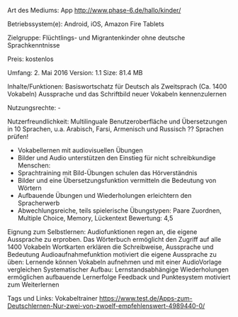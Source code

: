 

Art des Mediums: App
http://www.phase-6.de/hallo/kinder/

Betriebssystem(e): Android, iOS, Amazon Fire Tablets

Zielgruppe: Flüchtlings- und Migrantenkinder ohne deutsche Sprachkenntnisse

Preis: kostenlos

Umfang: 2. Mai 2016
Version: 1.1
Size: 81.4 MB


Inhalte/Funktionen: Basiswortschatz für Deutsch als Zweitsprach (Ca. 1400 Vokabeln) 
Aussprache und das Schriftbild neuer Vokabeln kennenzulernen


Nutzungsrechte: - 

Nutzerfreundlichkeit:
  Multilinguale Benutzeroberfläche und Übersetzungen in 10 Sprachen, u.a. Arabisch, Farsi, Armenisch und Russisch ?? Sprachen prüfen!
 + Vokabellernen mit audiovisuellen Übungen
 + Bilder und Audio unterstützen den Einstieg für nicht schreibkundige Menschen:
 + Sprachtraining mit Bild-Übungen schulen das Hörverständnis
 + Bilder und eine Übersetzungsfunktion vermitteln die Bedeutung von Wörtern
 + Aufbauende Übungen und Wiederholungen erleichtern den Spracherwerb
 + Abwechlungsreiche, teils spielerische Übungstypen: Paare Zuordnen, Multiple Choice, Memory, Lückentext
 Bewertung: 4,5
 

Eignung zum Selbstlernen:
 Audiofunktionen regen an, die eigene Aussprache zu erproben.
 Das Wörterbuch ermöglicht den Zugriff auf alle 1400 Vokabeln
 Wortkarten erklären die Schreibweise, Aussprache und Bedeutung
 Audioaufnahmefunktion motiviert die eigene Aussprache zu üben:
 Lernende können Vokabeln aufnehmen und mit einer AudioVorlage vergleichen
 Systematischer Aufbau: Lernstandsabhängige Wiederholungen ermöglichen aufbauende Lernerfolge
 Feedback und Punktesystem motiviert zum Weiterlernen

Tags und Links: Vokabeltrainer
https://www.test.de/Apps-zum-Deutschlernen-Nur-zwei-von-zwoelf-empfehlenswert-4989440-0/
